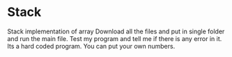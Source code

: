 # Stack
Stack implementation of array
Download all the files and put in single folder and run the main file. Test my program and tell me if there is any error in it. Its a hard coded program. You can put your own numbers.
